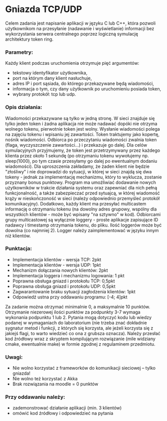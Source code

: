 # Gniazda TCP/UDP
Celem zadania jest napisanie aplikacji w języku C lub C++, która pozwoli użytkownikom na przesyłanie (nadawanie i wyświetlanie) informacji bez wykorzystania serwera centralnego poprzez logiczną symulację architektury token ring. 

### Parametry:
Każdy klient podczas uruchomienia otrzymuje pięć argumentów:
- tekstowy identyfikator użytkownika,
- port na którym dany klient nasłuchuje,
- adres IP i port sąsiada, do którego przekazywane będą wiadomości,
- informacja o tym, czy dany użytkownik po uruchomieniu posiada token,
- wybrany protokół: tcp lub udp.

### Opis działania:
Wiadomości przekazywane są tylko w jedną stronę. W sieci znajduje się tylko jeden token i żadna aplikacja nie może nadawać dopóki nie otrzyma wolnego tokenu, pierwotnie token jest wolny. Wysłanie wiadomości polega na zajęciu tokenu i wpisaniu jej zawartości. Token traktujemy jako kopertę, nośnik wiadomości. Odbiorca po przeczytaniu wiadomości zwalnia token (flaga, wyczyszczenie zawartości...) i przekazuje go dalej. Dla celów symulacyjnych przyjmujemy, że token jest przetrzymywany przez każdego klienta przez około 1 sekundę (po otrzymaniu tokenu wywołujemy np. sleep(1000), po tym czasie przesyłamy go dalej po ewentualnym dodaniu wiadomości). Dla uproszczenia zakładamy, że żaden klient nie będzie "złośliwy" i nie doprowadzi do sytuacji, w której w sieci znajdą się dwa tokeny - jednak za implementację mechanizmu, który to wyklucza, zostanie przyznany bonus punktowy. Program ma umożliwiać dodawanie nowych użytkowników w trakcie działania systemu oraz zapewniać dla nich pełną funkcjonalność, a także zabezpieczać przed sytuajcą, w której wiadomość krąży w nieskończoność w sieci (należy odpowiednio przemyśleć protokół komunikacyjny). Dodatkowo, każdy klient ma przesyłać multicastem informację o otrzymaniu tokenu (na dowolny adres grupowy, wspólny dla wszystkich klientów - może być wpisany "na sztywno" w kod). Odbiorcami grupy multicastowej są wyłącznie loggery - proste aplikacje zapisujące ID nadawcy i timestamp otrzymania tokenu, do pliku. Ilość loggerów może być dowolna (co najmniej 2). Logger należy zaimplementować w języku innym niż klientów. 

### Punktacja:
- Implementacja klientów - wersja TCP: 2pkt
- Implementacja klientów - wersja UDP: 1pkt
- Mechanizm dołączania nowych klientów: 2pkt
- Implementacja loggera i mechanizmu logowania: 1 pkt
- Poprawna obsługa gniazd i protokołu TCP: 0,5pkt
- Poprawna obsługa gniazd i protokołu UDP: 0,5pkt
- Zagwarantowanie braku sytuacji zagłodzenia klientów: 1pkt
- Odpowiedź ustna przy oddawaniu programu: [-4; 4]pkt

Za zadanie można otrzymać minimalnie 0, a maksymalnie 10 punktów. Otrzymanie niezerowej ilości punktów za podpunkty 3-7 wymaga wykonania podpunktu 1 lub 2. Pytania mogą dotyczyć kodu lub wiedzy podanej w wymaganiach do laboratorium (nie trzeba znać dokładnie sygnatur metod i funkcji, z których się korzysta, ale jeżeli korzysta się z jakiejś flagi, to warto wiedzieć co ona z grubsza oznacza). Należy przesłać kod źródłowy wraz z skryptem kompilującym rozwiązanie (mile widziany cmake, ewentualnie make) w formie zgodnej z regulaminem przedmiotu.

### Uwagi:
- Nie wolno korzystać z frameworków do komunikacji sieciowej – tylko gniazda!
- Nie wolno też korzystać z Akka
- Brak rozwiązania na moodle = 0 punktów

### Przy oddawaniu należy:
- zademonstrować działanie aplikacji (min. 3 klientów)
- omówić kod źródłowy i odpowiedzieć na pytania

